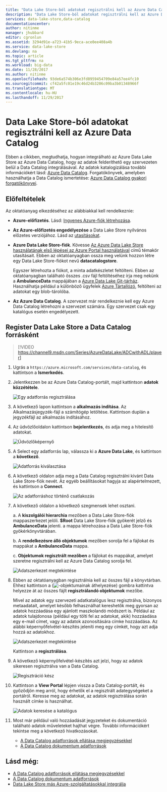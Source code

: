 ```yaml
---
title: "Data Lake Store-ból adatokat regisztrálni kell az Azure Data Catalog |} Microsoft Docs"
description: "Data Lake Store-ból adatokat regisztrálni kell az Azure Data Catalog"
services: data-lake-store,data-catalog
documentationcenter: 
author: nitinme
manager: jhubbard
editor: cgronlun
ms.assetid: 3294d91e-a723-41b5-9eca-ace0ee408a4b
ms.service: data-lake-store
ms.devlang: na
ms.topic: article
ms.tgt_pltfrm: na
ms.workload: big-data
ms.date: 11/28/2017
ms.author: nitinme
ms.openlocfilehash: 93de6a574b306e3fd8959454709e84a57ee4fc10
ms.sourcegitcommit: cf42a5fc01e19c46d24b3206c09ba3b01348966f
ms.translationtype: MT
ms.contentlocale: hu-HU
ms.lasthandoff: 11/29/2017
---
```

# <a name="register-data-from-data-lake-store-in-azure-data-catalog"></a>Data Lake Store-ból adatokat regisztrálni kell az Azure Data Catalog
Ebben a cikkben, megtudhatja, hogyan integrálható az Azure Data Lake Store az Azure Data Catalog, hogy az adatok felderíthető egy szervezeten belül a Data Catalog integrálásával. Az adatok katalogizálása további információkért lásd: [Azure Data Catalog](../data-catalog/data-catalog-what-is-data-catalog.md). Forgatókönyvek, amelyben használhatja a Data Catalog ismertetése: [Azure Data Catalog gyakori forgatókönyvei](../data-catalog/data-catalog-common-scenarios.md).

## <a name="prerequisites"></a>Előfeltételek
Az oktatóanyag elkezdéséhez az alábbiakkal kell rendelkeznie:

* **Azure-előfizetés**. Lásd: [Ingyenes Azure-fiók létrehozása](https://azure.microsoft.com/pricing/free-trial/).
* **Az Azure-előfizetés engedélyezése** a Data Lake Store nyilvános előzetes verziójához. Lásd az [utasításokat](data-lake-store-get-started-portal.md).
* **Azure Data Lake Store-fiók**. Kövesse [Az Azure Data Lake Store használatának első lépései az Azure Portal használatával](data-lake-store-get-started-portal.md) című témakör utasításait. Ebben az oktatóanyagban ossza meg velünk hozzon létre egy Data Lake Store-fiókot nevű **datacatalogstore**.

    Egyszer létrehozta a fiókot, a minta adatkészletet feltölteni. Ebben az oktatóanyagban található összes .csv fájl feltöltéséhez írja meg nekünk a **AmbulanceData** mappájában a [Azure Data Lake Git-tárház](https://github.com/Azure/usql/tree/master/Examples/Samples/Data/AmbulanceData/). Használhatja például a különböző ügyfelek [Azure Tártallózó](http://storageexplorer.com/), feltölteni az adatokat egy blob-tárolóba.
* **Az Azure Data Catalog**. A szervezet már rendelkeznie kell egy Azure Data Catalog létrehozni a szervezet számára. Egy szervezet csak egy katalógus esetén engedélyezett.

## <a name="register-data-lake-store-as-a-source-for-data-catalog"></a>Register Data Lake Store a Data Catalog forrásként

> [!VIDEO https://channel9.msdn.com/Series/AzureDataLake/ADCwithADL/player]

1. Ugrás a `https://azure.microsoft.com/services/data-catalog`, és kattintson a **Ismerkedés**.
2. Jelentkezzen be az Azure Data Catalog-portált, majd kattintson **adatok közzététele**.

    ![Egy adatforrás regisztrálása](./media/data-lake-store-with-data-catalog/register-data-source.png "egy adatforrás regisztrálása")
3. A következő lapon kattintson a **alkalmazás indítása**. Az Alkalmazásjegyzék-fájl a számítógép letöltése. Kattintson duplán a jegyzékfájl az alkalmazás indításához.
4. Az üdvözlőoldalon kattintson **bejelentkezés**, és adja meg a hitelesítő adatokat.

    ![Üdvözlőképernyő](./media/data-lake-store-with-data-catalog/welcome.screen.png "üdvözlőképernyője")
5. A Select egy adatforrás lap, válassza ki a **Azure Data Lake**, és kattintson a **következő**.

    ![Adatforrás kiválasztása](./media/data-lake-store-with-data-catalog/select-source.png "adatforrás kiválasztása")
6. A következő oldalon adja meg a Data Catalog regisztrálni kívánt Data Lake Store-fiók nevét. Az egyéb beállításokat hagyja az alapértelmezett, és kattintson a **Connect**.

    ![Az adatforráshoz történő csatlakozás](./media/data-lake-store-with-data-catalog/connect-to-source.png "az adatforráshoz történő csatlakozás")
7. A következő oldalon a következő szegmensek lehet osztani.

    a. A **kiszolgálói hierarchia** mezőben a Data Lake Store-fiók mappaszerkezet jelöli. **$Root** Data Lake Store-fiók gyökerét jelző és **AmbulanceData** jelenti. a mappa létrehozása a Data Lake Store-fiók gyökérkönyvtárában.

    b. A **rendelkezésre álló objektumok** mezőben sorolja fel a fájlokat és mappákat a **AmbulanceData** mappa.

    c. **Objektumok regisztrált mezőben** a fájlokat és mappákat, amelyet szeretne regisztrálni kell az Azure Data Catalog sorolja fel.

    ![Adatszerkezet megtekintése](./media/data-lake-store-with-data-catalog/view-data-structure.png "adatszerkezet megtekintése")
8. Ebben az oktatóanyagban regisztrálnia kell az összes fájl a könyvtárban. Ehhez kattintson a (![-objektumainak áthelyezése](./media/data-lake-store-with-data-catalog/move-objects.png "-objektumainak áthelyezése")) gombra kattintva helyezze át az összes fájlt **regisztrálandó objektumok** mezőbe.

    Mivel az adatok egy szervezeti adatkatalógus lesz regisztrálva, bizonyos metaadatait, amelyet később felhasználhat kereshetők meg gyorsan az adatok hozzáadása egy ajánlott maszkolandó módszert is. Például az adatok tulajdonosa (például egy tölti fel az adatokat, akik) hozzáadása egy e-mail címet, vagy az adatok azonosítására címke hozzáadása. Az alábbi képernyőfelvétel-készítés jeleníti meg egy címkét, hogy azt adja hozzá az adatokhoz.

    ![Adatszerkezet megtekintése](./media/data-lake-store-with-data-catalog/view-selected-data-structure.png "adatszerkezet megtekintése")

    Kattintson a **regisztrálása**.
9. A következő képernyőfelvétel-készítés azt jelzi, hogy az adatok sikeresen regisztrálva van a Data Catalog.

    ![Regisztráció kész](./media/data-lake-store-with-data-catalog/registration-complete.png "adatszerkezet megtekintése")
10. Kattintson a **View Portal** lépjen vissza a Data Catalog-portált, és győződjön meg arról, hogy érhetők el a regisztrált adategységeket a portálról. Keresse meg az adatokat, az adatok regisztrálása során használt címke is használhat.

     ![Adatok keresése a katalógus](./media/data-lake-store-with-data-catalog/search-data-in-catalog.png "keresés adatokat keressen a katalógusban")
11. Most már például való hozzáadását jegyzeteket és dokumentáció található adatok műveleteket hajthat végre. További információkért tekintse meg a következő hivatkozásokat.

    * [A Data Catalog adatforrások ellátása megjegyzésekkel](../data-catalog/data-catalog-how-to-annotate.md)
    * [A Data Catalog dokumentum adatforrások](../data-catalog/data-catalog-how-to-documentation.md)

## <a name="see-also"></a>Lásd még:
* [A Data Catalog adatforrások ellátása megjegyzésekkel](../data-catalog/data-catalog-how-to-annotate.md)
* [A Data Catalog dokumentum adatforrások](../data-catalog/data-catalog-how-to-documentation.md)
* [Data Lake Store más Azure-szolgáltatásokkal integrálja](data-lake-store-integrate-with-other-services.md)
